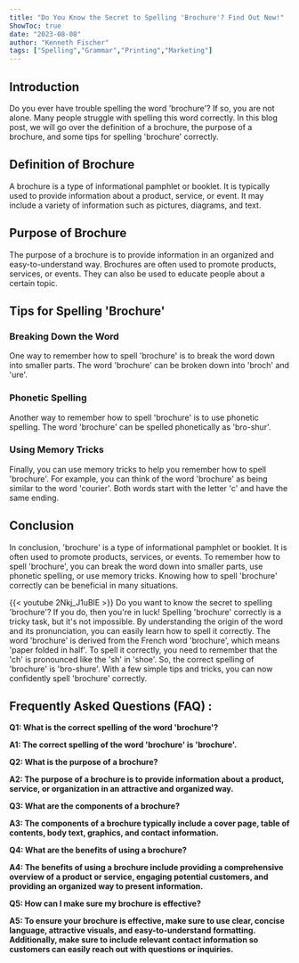 ```yaml
---
title: "Do You Know the Secret to Spelling 'Brochure'? Find Out Now!"
ShowToc: true 
date: "2023-08-08"
author: "Kenneth Fischer" 
tags: ["Spelling","Grammar","Printing","Marketing"]
---
```

## Introduction
Do you ever have trouble spelling the word 'brochure'? If so, you are not alone. Many people struggle with spelling this word correctly. In this blog post, we will go over the definition of a brochure, the purpose of a brochure, and some tips for spelling 'brochure' correctly.

## Definition of Brochure
A brochure is a type of informational pamphlet or booklet. It is typically used to provide information about a product, service, or event. It may include a variety of information such as pictures, diagrams, and text.

## Purpose of Brochure
The purpose of a brochure is to provide information in an organized and easy-to-understand way. Brochures are often used to promote products, services, or events. They can also be used to educate people about a certain topic.

## Tips for Spelling 'Brochure'

### Breaking Down the Word
One way to remember how to spell 'brochure' is to break the word down into smaller parts. The word 'brochure' can be broken down into 'broch' and 'ure'.

### Phonetic Spelling
Another way to remember how to spell 'brochure' is to use phonetic spelling. The word 'brochure' can be spelled phonetically as 'bro-shur'.

### Using Memory Tricks
Finally, you can use memory tricks to help you remember how to spell 'brochure'. For example, you can think of the word 'brochure' as being similar to the word 'courier'. Both words start with the letter 'c' and have the same ending.

## Conclusion
In conclusion, 'brochure' is a type of informational pamphlet or booklet. It is often used to promote products, services, or events. To remember how to spell 'brochure', you can break the word down into smaller parts, use phonetic spelling, or use memory tricks. Knowing how to spell 'brochure' correctly can be beneficial in many situations.

{{< youtube 2Nkj_J1uBlE >}} 
Do you want to know the secret to spelling 'brochure'? If you do, then you're in luck! Spelling 'brochure' correctly is a tricky task, but it's not impossible. By understanding the origin of the word and its pronunciation, you can easily learn how to spell it correctly. The word 'brochure' is derived from the French word 'brochure', which means 'paper folded in half'. To spell it correctly, you need to remember that the 'ch' is pronounced like the 'sh' in 'shoe'. So, the correct spelling of 'brochure' is 'bro-shure'. With a few simple tips and tricks, you can now confidently spell 'brochure' correctly.

## Frequently Asked Questions (FAQ) :
**Q1: What is the correct spelling of the word 'brochure'?**

**A1: The correct spelling of the word 'brochure' is 'brochure'.**

**Q2: What is the purpose of a brochure?**

**A2: The purpose of a brochure is to provide information about a product, service, or organization in an attractive and organized way.**

**Q3: What are the components of a brochure?**

**A3: The components of a brochure typically include a cover page, table of contents, body text, graphics, and contact information.**

**Q4: What are the benefits of using a brochure?**

**A4: The benefits of using a brochure include providing a comprehensive overview of a product or service, engaging potential customers, and providing an organized way to present information.**

**Q5: How can I make sure my brochure is effective?**

**A5: To ensure your brochure is effective, make sure to use clear, concise language, attractive visuals, and easy-to-understand formatting. Additionally, make sure to include relevant contact information so customers can easily reach out with questions or inquiries.**





